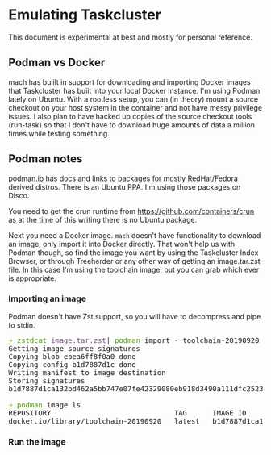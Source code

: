 Emulating Taskcluster
=====================

This document is experimental at best and mostly for personal reference.

## Podman vs Docker

mach has buiilt in support for downloading and importing Docker images that Taskcluster has buiit into your local Docker instance.
I'm using Podman lately on Ubuntu. With a rootless setup, you can (in theory) mount a source checkout on your host system in the container and not have messy privilege issues. I also plan to have hacked up copies of the source checkout tools (run-task) so that I don't have to download huge amounts of data a million times while testing something.

## Podman notes

[podman.io](https://podman.io) has docs and links to packages for mostly RedHat/Fedora derived distros. There is an Ubuntu PPA. I'm using those packages on Disco.

You need to get the crun runtime from https://github.com/containers/crun as at the time of this writing there is no Ubuntu package.

Next you need a Docker image. `mach` doesn't have functionality to download an image, only import it into Docker directly. That won't help us with Podman though, so find the image you want by using the Taskcluster Index Browser, or through Treeherder or any other way of getting an image.tar.zst file. In this case I'm using the toolchain image, but you can grab which ever is appropriate.

### Importing an image

Podman doesn't have Zst support, so you will have to decompress and pipe to stdin.

<pre><font color="#8AE234"><b>➜ </b></font><font color="#4E9A06">zstdcat</font> <font color="#75507B">image.tar.zst</font>| <font color="#4E9A06">podman</font> import <font color="#06989A">-</font> toolchain-20190920                                                                          <font color="#FCE94F"><b>2s</b></font><b> </b>
Getting image source signatures
Copying blob ebea6ff8f0a0 done
Copying config b1d7887d1c done
Writing manifest to image destination
Storing signatures
b1d7887d1ca132bd462a5bb747e07fe42329080eb918d3490a111dfc25231fe0

<font color="#8AE234"<b>➜ </b></font><font color="#4E9A06">podman</font> image ls
REPOSITORY                             TAG      IMAGE ID       CREATED         SIZE
docker.io/library/toolchain-20190920   latest   b1d7887d1ca1   2 minutes ago   476 MB
</pre>


### Run the image

